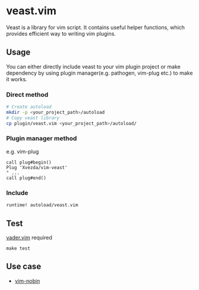 # veast.vim

Veast is a library for vim script.
It contains useful helper functions, which provides efficient way to writing vim plugins.


## Usage

You can either directly include veast to your vim plugin project or make dependency by using plugin manager(e.g. pathogen, vim-plug etc.) to make it works.

### Direct method
```sh
# Create autoload
mkdir -p <your_project_path>/autoload
# Copy veast library
cp plugin/veast.vim <your_project_path>/autoload/
```

### Plugin manager method

e.g. vim-plug
```vim
call plug#begin()
Plug 'Xvezda/vim-veast'
" ...
call plug#end()
```

### Include

```vim
runtime! autoload/veast.vim
```


## Test

[vader.vim](https://github.com/junegunn/vader.vim) required

`make test`


## Use case

* [vim-nobin](https://github.com/Xvezda/vim-nobin)
